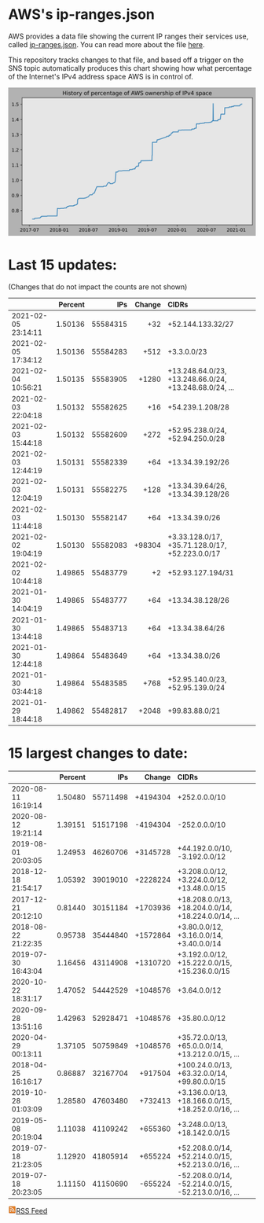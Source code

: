# AWS's ip-ranges.json

AWS provides a data file showing the current IP ranges their
services use, called [ip-ranges.json](https://ip-ranges.amazonaws.com/ip-ranges.json).  You 
can read more about the file [here](https://docs.aws.amazon.com/general/latest/gr/aws-ip-ranges.html).

This repository tracks changes to that file, and based off a trigger on the SNS topic 
automatically produces this chart showing how what percentage of the Internet's IPv4 
address space AWS is in control of.

![History of AWS](history_count.svg)

# Last 15 updates:

(Changes that do not impact the counts are not shown)

| | Percent | IPs | Change | CIDRs |
| :--- | ---: | ---: | ---: | :--- |
| 2021-02-05 23:14:11 | 1.50136 | 55584315 | +32 | +52.144.133.32/27 |
| 2021-02-05 17:34:12 | 1.50136 | 55584283 | +512 | +3.3.0.0/23 |
| 2021-02-04 10:56:21 | 1.50135 | 55583905 | +1280 | +13.248.64.0/23, +13.248.66.0/24, +13.248.68.0/24, ... |
| 2021-02-03 22:04:18 | 1.50132 | 55582625 | +16 | +54.239.1.208/28 |
| 2021-02-03 15:44:18 | 1.50132 | 55582609 | +272 | +52.95.238.0/24, +52.94.250.0/28 |
| 2021-02-03 12:44:19 | 1.50131 | 55582339 | +64 | +13.34.39.192/26 |
| 2021-02-03 12:04:19 | 1.50131 | 55582275 | +128 | +13.34.39.64/26, +13.34.39.128/26 |
| 2021-02-03 11:44:18 | 1.50130 | 55582147 | +64 | +13.34.39.0/26 |
| 2021-02-02 19:04:19 | 1.50130 | 55582083 | +98304 | +3.33.128.0/17, +35.71.128.0/17, +52.223.0.0/17 |
| 2021-02-02 10:44:18 | 1.49865 | 55483779 | +2 | +52.93.127.194/31 |
| 2021-01-30 14:04:19 | 1.49865 | 55483777 | +64 | +13.34.38.128/26 |
| 2021-01-30 13:44:18 | 1.49865 | 55483713 | +64 | +13.34.38.64/26 |
| 2021-01-30 12:44:18 | 1.49864 | 55483649 | +64 | +13.34.38.0/26 |
| 2021-01-30 03:44:18 | 1.49864 | 55483585 | +768 | +52.95.140.0/23, +52.95.139.0/24 |
| 2021-01-29 18:44:18 | 1.49862 | 55482817 | +2048 | +99.83.88.0/21 |


# 15 largest changes to date:

| | Percent | IPs | Change | CIDRs |
| :--- | ---: | ---: | ---: | :--- |
| 2020-08-11 16:19:14 | 1.50480 | 55711498 | +4194304 | +252.0.0.0/10 |
| 2020-08-12 19:21:14 | 1.39151 | 51517198 | -4194304 | -252.0.0.0/10 |
| 2019-08-01 20:03:05 | 1.24953 | 46260706 | +3145728 | +44.192.0.0/10, -3.192.0.0/12 |
| 2018-12-18 21:54:17 | 1.05392 | 39019010 | +2228224 | +3.208.0.0/12, +3.224.0.0/12, +13.48.0.0/15 |
| 2017-12-21 20:12:10 | 0.81440 | 30151184 | +1703936 | +18.208.0.0/13, +18.204.0.0/14, +18.224.0.0/14, ... |
| 2018-08-22 21:22:35 | 0.95738 | 35444840 | +1572864 | +3.80.0.0/12, +3.16.0.0/14, +3.40.0.0/14 |
| 2019-07-30 16:43:04 | 1.16456 | 43114908 | +1310720 | +3.192.0.0/12, +15.222.0.0/15, +15.236.0.0/15 |
| 2020-10-22 18:31:17 | 1.47052 | 54442529 | +1048576 | +3.64.0.0/12 |
| 2020-09-28 13:51:16 | 1.42963 | 52928471 | +1048576 | +35.80.0.0/12 |
| 2020-04-29 00:13:11 | 1.37105 | 50759849 | +1048576 | +35.72.0.0/13, +65.0.0.0/14, +13.212.0.0/15, ... |
| 2018-04-25 16:16:17 | 0.86887 | 32167704 | +917504 | +100.24.0.0/13, +63.32.0.0/14, +99.80.0.0/15 |
| 2019-10-28 01:03:09 | 1.28580 | 47603480 | +732413 | +3.136.0.0/13, +18.166.0.0/15, +18.252.0.0/16, ... |
| 2019-05-08 20:19:04 | 1.11038 | 41109242 | +655360 | +3.248.0.0/13, +18.142.0.0/15 |
| 2019-07-18 21:23:05 | 1.12920 | 41805914 | +655224 | +52.208.0.0/14, +52.214.0.0/15, +52.213.0.0/16, ... |
| 2019-07-18 20:23:05 | 1.11150 | 41150690 | -655224 | -52.208.0.0/14, -52.214.0.0/15, -52.213.0.0/16, ... |


[![RSS Icon](rss-icon.png)RSS Feed](https://raw.githubusercontent.com/seligman/aws-ip-ranges/master/rss.xml)
